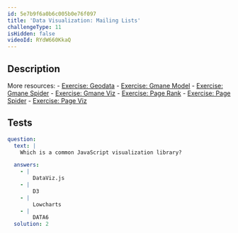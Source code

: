 ```yaml
---
id: 5e7b9f6a0b6c005b0e76f097
title: 'Data Visualization: Mailing Lists'
challengeType: 11
isHidden: false
videoId: RYdW660KkaQ
---
```


## Description
<section id='description'>
More resources:
- <a href="https://www.youtube.com/watch?v=KfhslNzopxo" target='_blank'>Exercise: Geodata</a>
- <a href="https://www.youtube.com/watch?v=wSpl1-7afAk" target='_blank'>Exercise: Gmane Model</a>
- <a href="https://www.youtube.com/watch?v=H3w4lOFBUOI" target='_blank'>Exercise: Gmane Spider</a>
- <a href="https://www.youtube.com/watch?v=LRqVPMEXByw" target='_blank'>Exercise: Gmane Viz</a>
- <a href="https://www.youtube.com/watch?v=yFRAZBkBDBs" target='_blank'>Exercise: Page Rank</a>
- <a href="https://www.youtube.com/watch?v=sXedPQ_AnWA" target='_blank'>Exercise: Page Spider</a>
- <a href="https://www.youtube.com/watch?v=Fm0hpkxsZoo" target='_blank'>Exercise: Page Viz</a>
</section>

## Tests
<section id='tests'>

```yml
question:
  text: |
    Which is a common JavaScript visualization library?

  answers:
    - |
        DataViz.js
    - |
        D3
    - |
        Lowcharts
    - |
        DATA6
  solution: 2
```

</section>
